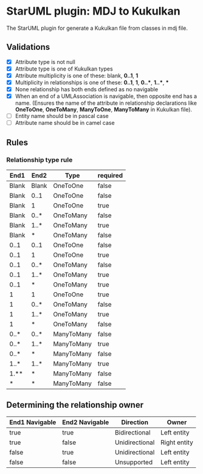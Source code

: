 # StarUML plugin: MDJ to Kukulkan
The StarUML plugin for generate a Kukulkan file from classes in mdj file.

## Validations
- [x] Attribute type is not null  
- [x] Attribute type is one of Kukulkan types
- [x] Attribute multiplicity is one of these: blank, **0..1**, **1**
- [x] Multiplicity in relationships is one of these: **0..1**, **1**, __0..*__, __1..*__, __*__
- [x] None relationship has both ends defined as no navigable
- [x] When an end of a UMLAssociation is navigable, then opposite end has a name. (Ensures the name of the attribute in relationship declarations like **OneToOne**, **OneToMany**, **ManyToOne**, **ManyToMany** in Kukulkan file). 
- [ ] Entity name should be in pascal case
- [ ] Attribute name should be in camel case

## Rules

### Relationship type rule

| End1  | End2  | Type       | required |
|-------|-------|------------|----------|
| Blank | Blank | OneToOne   | false    |
| Blank | 0..1  | OneToOne   | false    |
| Blank | 1     | OneToOne   | true     |
| Blank | 0..*  | OneToMany  | false    |
| Blank | 1..*  | OneToMany  | true     |
| Blank | *     | OneToMany  | false    |
| 0..1  | 0..1  | OneToOne   | false    |
| 0..1  | 1     | OneToOne   | true     |
| 0..1  | 0..*  | OneToMany  | false    |
| 0..1  | 1..*  | OneToMany  | true     |
| 0..1  | *     | OneToMany  | true     |
| 1     | 1     | OneToOne   | true     |
| 1     | 0..*  | OneToMany  | false    |
| 1     | 1..*  | OneToMany  | true     |
| 1     | *     | OneToMany  | false    |
| 0..*  | 0..*  | ManyToMany | false    |
| 0..*  | 1..*  | ManyToMany | true     |
| 0..*  | *     | ManyToMany | false    |
| 1..*  | 1..*  | ManyToMany | true     |
| 1.**  | *     | ManyToMany | false    |
| *     | *     | ManyToMany | false    |

## Determining the relationship owner

| End1 Navigable | End2 Navigable | Direction      | Owner        |
|----------------|----------------|----------------|--------------|
| true           | true           | Bidirectional  | Left entity  |
| true           | false          | Unidirectional | Right entity |
| false          | true           | Unidirectional | Left entity  |
| false          | false          | Unsupported    | Left entity  |